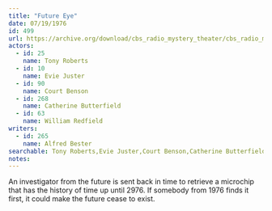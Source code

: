 ```yaml
---
title: "Future Eye"
date: 07/19/1976
id: 499
url: https://archive.org/download/cbs_radio_mystery_theater/cbs_radio_mystery_theater-0451-0500.zip/cbs_radio_mystery_theater-0451-0500%2Fcbsrmt_0499_future_eye.mp3
actors:  
  - id: 25
    name: Tony Roberts  
  - id: 10
    name: Evie Juster  
  - id: 90
    name: Court Benson  
  - id: 268
    name: Catherine Butterfield  
  - id: 63
    name: William Redfield
writers:  
  - id: 265
    name: Alfred Bester
searchable: Tony Roberts,Evie Juster,Court Benson,Catherine Butterfield,William Redfield Alfred Bester
notes:  
---
```

An investigator from the future is sent back in time to retrieve a microchip that has the history of time up until 2976. If somebody from 1976 finds it first, it could make the future cease to exist.